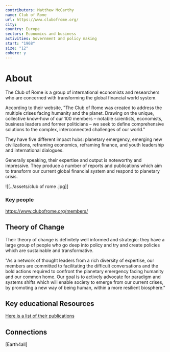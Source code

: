 ```yaml
---
contributors: Matthew McCarthy
name: Club of Rome
url: https://www.clubofrome.org/
city: 
country: Europe
sectors: Economics and business
activities: Government and policy making
start: "1968"
size: "12"
cohere: y
---
```


# About 

The Club of Rome is a group of international economists and researchers  who are concerned with transforming the global financial world system. 

According to their website, "The Club of Rome was created to address the multiple crises facing humanity and the planet. Drawing on the unique, collective know-how of our 100 members – notable scientists, economists, business leaders and former politicians – we seek to define comprehensive solutions to the complex, 
interconnected challenges of our world."

They have five different impact hubs: planetary emergency, emerging new civilizations, reframing economics, reframing finance, and youth leadership
and international dialogues. 

Generally speaking, their expertise and output is noteworthy and impressive. They produce a number of reports and publications which aim to transform our current global financial system and respond to planetary crisis. 

![[../assets/club of rome .jpg]]

### Key people 

 https://www.clubofrome.org/members/

## Theory of Change 

Their theory of change is definitely well informed and strategic: they have a large group of people who go deep into policy and try and create policies which are sustainable and transformative. 

"As a network of thought leaders from a rich diversity of expertise, our members are committed to facilitating the difficult conversations and the bold actions required to confront the planetary emergency facing humanity and our common home. Our goal is to actively advocate for paradigm and systems shifts which will enable society to emerge from our current crises, by promoting a new way of being human, 
within a more resilient biosphere."

## Key educational Resources 

[Here is a list of their publications](https://www.clubofrome.org/publications/?filter=reports-to-cor)

## Connections 

[Earth4all] 

